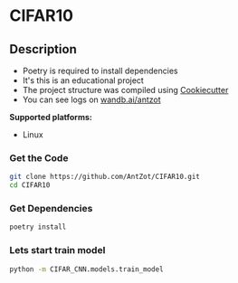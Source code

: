 # CIFAR10

## Description
- Poetry is required to install dependencies
- It's this is an educational project
- The project structure was compiled using [Cookiecutter](https://drivendata.github.io/cookiecutter-data-science/)
- You can see logs on [wandb.ai/antzot](https://wandb.ai/antzot/lightning_logs/workspace?workspace=user-antzot)

**Supported platforms:**

- Linux


### Get the Code

```bash
git clone https://github.com/AntZot/CIFAR10.git
cd CIFAR10
```
### Get Dependencies
```bash
poetry install
```
### Lets start train model 
```bash
python -m CIFAR_CNN.models.train_model
```